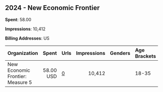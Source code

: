 ## 2024 - New Economic Frontier 
**Spent**: 58.00

**Impressions**: 10,412

**Billing Addresses**: US

|Organization|Spent|Urls|Impressions|Genders|Age Brackets|Country Codes|
|:---|---:|:---|---:|:---|:---|:---|
|New Economic Frontier: Measure 5|58.00 USD|[0](https://www.snap.com/political-ads/asset/3e1bc383722aced19c1425e26cc4b09688aa940919a78d51919d25e4582745ce?mediaType=mp4)|10,412||18-35|united states|
